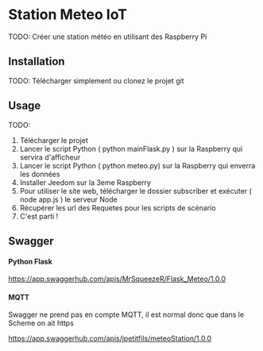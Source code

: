
# Station Meteo IoT
TODO: Créer une station météo en utilisant des Raspberry Pi
## Installation
TODO: Télécharger simplement ou clonez le projet git
## Usage
TODO: 
1. Télécharger le projet
2. Lancer le script Python ( python mainFlask.py ) sur la Raspberry qui servira d'afficheur
3. Lancer le script Python ( python meteo.py) sur la Raspberry qui enverra les données
4. Installer Jeedom sur la 3eme Raspberry
5. Pour utiliser le site web, télécharger le dossier subscriber et exécuter ( node app.js ) le serveur Node
6. Récupérer les url des Requetes pour les scripts de scénario
7. C'est parti !

## Swagger

#### Python Flask

https://app.swaggerhub.com/apis/MrSqueezeR/Flask_Meteo/1.0.0 

#### MQTT

Swagger ne prend pas en compte MQTT, il est normal donc que dans le Scheme on ait https

https://app.swaggerhub.com/apis/jpetitfils/meteoStation/1.0.0